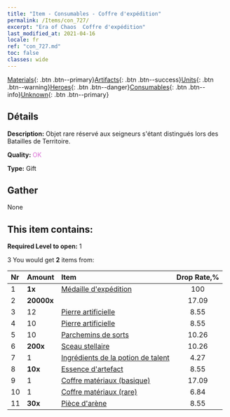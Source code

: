 ```yaml
---
title: "Item - Consumables - Coffre d'expédition"
permalink: /Items/con_727/
excerpt: "Era of Chaos  Coffre d'expédition"
last_modified_at: 2021-04-16
locale: fr
ref: "con_727.md"
toc: false
classes: wide
---
```

 [Materials](/fr/Items/){: .btn .btn--primary}[Artifacts](/fr/Items/Artifacts/){: .btn .btn--success}[Units](/fr/Items/Units/){: .btn .btn--warning}[Heroes](/fr/Items/Heroes/){: .btn .btn--danger}[Consumables](/fr/Items/Consumables/){: .btn .btn--info}[Unknown](/fr/Items/Unknown/){: .btn .btn--primary}

## Détails
 **Description:** Objet rare réservé aux seigneurs s'étant distingués lors des Batailles de Territoire.

 **Quality:** <span style="color: #DA70D6">OK</span>

 **Type:** Gift

## Gather

  None

## This item contains:

 **Required Level to open:** 1

 3 You would get **2** items  from:

  | Nr | Amount |     Item    | Drop Rate,% |
  |:---|:-------|:------------|:---------:|
  | 1 |  **1x** | [Médaille d'expédition](/fr/Items/con_875/) | 100 | 
  | 2 |  **20000x** | <i class="fas fa-coins"/> | 17.09 | 
  | 3 | 12 | [Pierre artificielle](/fr/Items/art_188/) | 8.55 | 
  | 4 | 10 | [Pierre artificielle](/fr/Items/art_188/) | 8.55 | 
  | 5 | 10 | [Parchemins de sorts](/fr/Items/con_694/) | 10.26 | 
  | 6 |  **200x** | [Sceau stellaire](/fr/Items/con_876/) | 10.26 | 
  | 7 | 1 | [Ingrédients de la potion de talent](/fr/Items/con_1120/) | 4.27 | 
  | 8 |  **10x** | [Essence d'artefact](/fr/Items/con_905/) | 8.55 | 
  | 9 | 1 | [Coffre matériaux (basique)](/fr/Items/con_756/) | 17.09 | 
  | 10 | 1 | [Coffre matériaux (rare)](/fr/Items/con_757/) | 6.84 | 
  | 11 |  **30x** | [Pièce d'arène](/fr/Items/con_903/) | 8.55 | 
